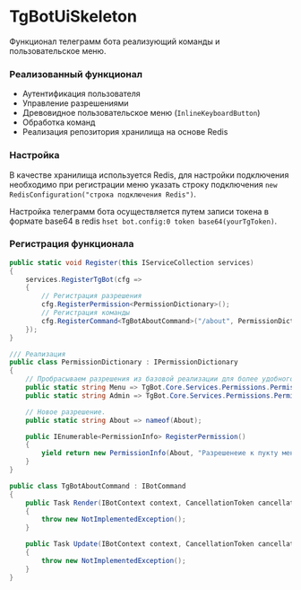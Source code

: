 # TgBotUiSkeleton
Функционал телеграмм бота реализующий команды и пользовательское меню.

### Реализованный функционал
- Аутентификация пользователя
- Управление разрешениями
- Древовидное пользовательское меню (`InlineKeyboardButton`)
- Обработка команд
- Реализация репозитория хранилища на основе Redis

### Настройка
В качестве хранилища используется Redis, для настройки подключения необходимо при регистрации меню указать строку подключения `new RedisConfiguration("строка подключения Redis")`.

Настройка телеграмм бота осуществляется путем записи токена в формате base64 в redis `hset bot.config:0 token base64(yourTgToken)`.

### Регистрация функционала
```csharp
public static void Register(this IServiceCollection services)
{
    services.RegisterTgBot(cfg => 
    {
        // Регистрация разрешения
        cfg.RegisterPermission<PermissionDictionary>();
        // Регистрация команды
        cfg.RegisterCommand<TgBotAboutCommand>("/about", PermissionDictionary.About);
    });
}

/// Реализация
public class PermissionDictionary : IPermissionDictionary
{
    // Пробрасываем разрешения из базовой реализации для более удобного использования в текущем проекте.
    public static string Menu => TgBot.Core.Services.Permissions.PermissionDictionary.Menu;
    public static string Admin => TgBot.Core.Services.Permissions.PermissionDictionary.Admin;

    // Новое разрешение.
    public static string About => nameof(About);

    public IEnumerable<PermissionInfo> RegisterPermission()
    {
        yield return new PermissionInfo(About, "Разрешенеие к пукту меню 'О приложении'");
    }
}

public class TgBotAboutCommand : IBotCommand
{
    public Task Render(IBotContext context, CancellationToken cancellationToken)
    {
        throw new NotImplementedException();
    }

    public Task Update(IBotContext context, CancellationToken cancellationToken)
    {
        throw new NotImplementedException();
    }
}
```
